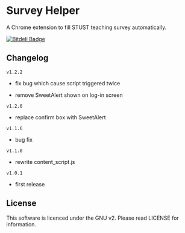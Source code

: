 Survey Helper
=============

A Chrome extension to fill STUST teaching survey automatically. 

[![Bitdeli Badge](https://d2weczhvl823v0.cloudfront.net/osk2/survey_helper/trend.png)](https://bitdeli.com/free "Bitdeli Badge")

## Changelog ##

`v1.2.2`

- fix bug which cause script triggered twice

- remove SweetAlert shown on log-in screen

`v1.2.0`

- replace confirm box with SweetAlert

`v1.1.6`

- bug fix

`v1.1.0`

- rewrite content_script.js

`v1.0.1`

- first release

## License ##

This software is licenced under the GNU v2. Please read LICENSE for information.

